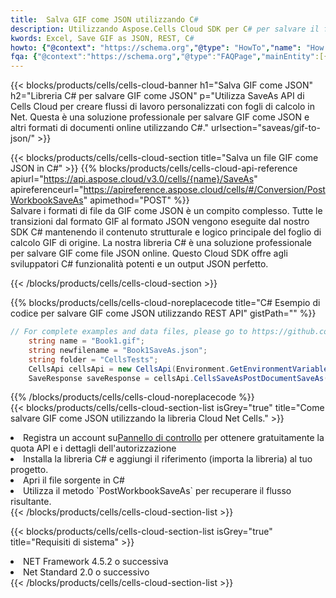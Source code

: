 ```yaml
---
title:  Salva GIF come JSON utilizzando C#
description: Utilizzando Aspose.Cells Cloud SDK per C# per salvare il file in formato GIF come file in formato JSON.
kwords: Excel, Save GIF as JSON, REST, C#
howto: {"@context": "https://schema.org","@type": "HowTo","name": "How to save GIF as JSON using the Cells Cloud Net library.","description": "How to save GIF as JSON using the Cells Cloud Net library.","image": {"@type": "ImageObject"},"url": "/net/saveas/gif-to-json/","step": [{ "@type": "HowToStep","name": "How to save GIF as JSON using the Cells Cloud Net library. step 1", "image": {"@type": "ImageObject",},"url": "/net/saveas/gif-to-json/","text": "Register an account at <a href='https://dashboard.aspose.cloud/'>Dashboard</a> to get free API quota & authorization details",},{ "@type": "HowToStep","name": "How to save GIF as JSON using the Cells Cloud Net library. step 1", "image": {"@type": "ImageObject",},"url": "/net/saveas/gif-to-json/","text": "Install C# library and add the reference (import the library) to your project.",},{ "@type": "HowToStep","name": "How to save GIF as JSON using the Cells Cloud Net library. step 1", "image": {"@type": "ImageObject",},"url": "/net/saveas/gif-to-json/","text": "Open the source file in C#",},{ "@type": "HowToStep","name": "How to save GIF as JSON using the Cells Cloud Net library. step 1", "image": {"@type": "ImageObject",},"url": "/net/saveas/gif-to-json/","text": "Use the `PostWorkbookSaveAs` method to retrieve the resulting stream.",}, ],"supply": {"@type": "HowToSupply","name": "document"},"tool": [{"@type": "HowToTool","name": "Visual Studio, Visual Studio Code, Rider"},{"@type": "HowToTool","name": "Aspose Cells"}],"totalTime": "PT6M"}
fqa: {"@context":"https://schema.org","@type":"FAQPage","mainEntity":[{"@type":"Question","name":"Why save file as other formats file in C# using REST API?","acceptedAnswer":{"@type":"Answer","text":"Documents are encoded in many ways, and some files may be incompatible with the software you use. To open and read such files, just save them as appropriate file formats.<br/><ol><li>Install .NET SDK and add the reference (import the library) to your project.</li><li>Open the source file in C# using REST API.</li><li>Call the PostWorkbookSaveAsRequest() method, passing an output filename with required extension.</li><li>Get the result of save as a separate file.</li></ol>"}},{"@type":"Question","name":"What file formats can I save as with your C# library?","acceptedAnswer":{"@type":"Answer","text":"We support a variety of file formats for conversion using .NET library, including XLSX, Excel, xls , PDF, CSV, HTML, Markdown, XML, PNG, JPG, TIFF, Json, TXT and many more."}},{"@type":"Question","name":"What is the maximum allowed file size for conversion using this .NET library?","acceptedAnswer":{"@type":"Answer","text":"There are no file size limits for format conversions using .NET library."}}]}
---
```

{{< blocks/products/cells/cells-cloud-banner h1="Salva GIF come JSON" h2="Libreria C# per salvare GIF come JSON" p="Utilizza SaveAs API di Cells Cloud per creare flussi di lavoro personalizzati con fogli di calcolo in Net. Questa è una soluzione professionale per salvare GIF come JSON e altri formati di documenti online utilizzando C#." urlsection="saveas/gif-to-json/" >}}

{{< blocks/products/cells/cells-cloud-section title="Salva un file GIF come JSON in C#" >}}
{{% blocks/products/cells/cells-cloud-api-reference apiurl="https://api.aspose.cloud/v3.0/cells/{name}/SaveAs" apireferenceurl="https://apireference.aspose.cloud/cells/#/Conversion/PostWorkbookSaveAs" apimethod="POST" %}}
<br/>
Salvare i formati di file da GIF come JSON è un compito complesso. Tutte le transizioni dal formato GIF al formato JSON vengono eseguite dal nostro SDK C# mantenendo il contenuto strutturale e logico principale del foglio di calcolo GIF di origine. La nostra libreria C# è una soluzione professionale per salvare GIF come file JSON online. Questo Cloud SDK offre agli sviluppatori C# funzionalità potenti e un output JSON perfetto.

{{< /blocks/products/cells/cells-cloud-section >}}

{{% blocks/products/cells/cells-cloud-noreplacecode title="C# Esempio di codice per salvare GIF come JSON utilizzando REST API" gistPath="" %}}
  
```cs
// For complete examples and data files, please go to https://github.com/aspose-cells-cloud/aspose-cells-cloud-dotnet/
    string name = "Book1.gif";
    string newfilename = "Book1SaveAs.json";
    string folder = "CellsTests";
    CellsApi cellsApi = new CellsApi(Environment.GetEnvironmentVariable("ProductClientId"), Environment.GetEnvironmentVariable("ProductClientSecret"));
    SaveResponse saveResponse = cellsApi.CellsSaveAsPostDocumentSaveAs(name, null, newfilename, null,null,folder);
```
  
{{% /blocks/products/cells/cells-cloud-noreplacecode %}}
<br/>
{{< blocks/products/cells/cells-cloud-section-list isGrey="true" title="Come salvare GIF come JSON utilizzando la libreria Cloud Net Cells." >}}
<li> Registra un account su<a href="https://dashboard.aspose.cloud/">Pannello di controllo</a> per ottenere gratuitamente la quota API e i dettagli dell'autorizzazione</li>
<li>Installa la libreria C# e aggiungi il riferimento (importa la libreria) al tuo progetto.</li>
<li>Apri il file sorgente in C#</li>
<li>Utilizza il metodo `PostWorkbookSaveAs` per recuperare il flusso risultante.</li>
{{< /blocks/products/cells/cells-cloud-section-list >}}

{{< blocks/products/cells/cells-cloud-section-list isGrey="true" title="Requisiti di sistema" >}}
<li>NET Framework 4.5.2 o successiva</li>
<li>Net Standard 2.0 o successivo</li>
{{< /blocks/products/cells/cells-cloud-section-list >}}
